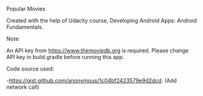 Popular Movies

Created with the help of Udacity course, Developing Android Apps: Android Fundamentals.


Note:

An API key from https://www.themoviedb.org is required. 
Please change API key in build.gradle before running this app.


Code source used:

-https://gist.github.com/anonymous/1c04bf2423579e9d2dcd. (Add network call)
